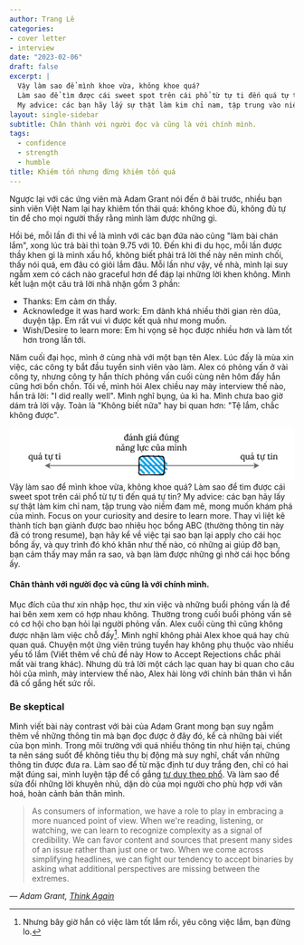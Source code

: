 ```yaml
---
author: Trang Lê
categories:
- cover letter
- interview
date: "2023-02-06"
draft: false 
excerpt: |
  Vậy làm sao để mình khoe vừa, không khoe quá?
  Làm sao để tìm được cái sweet spot trên cái phổ từ tự ti đến quá tự tin?
  My advice: các bạn hãy lấy sự thật làm kim chỉ nam, tập trung vào niềm đam mê, mong muốn khám phá của mình.
layout: single-sidebar
subtitle: Chân thành với người đọc và cũng là với chính mình.
tags:
  - confidence
  - strength
  - humble
title: Khiêm tốn nhưng đừng khiêm tốn quá
---
```


Ngược lại với các ứng viên mà Adam Grant nói đến ở bài trước, nhiều bạn sinh viên Việt Nam lại hay khiêm tốn thái quá: không khoe đủ, không đủ tự tin để cho mọi người thấy rằng mình làm được những gì.

Hồi bé, mỗi lần đi thi về là mình với các bạn đứa nào cũng "làm bài chán lắm", xong lúc trả bài thì toàn 9.75 với 10.
Đến khi đi du học, mỗi lần được thầy khen gì là mình xấu hổ, không biết phải trả lời thế này nên mình chối, thấy nói quá, em đâu có giỏi lắm đâu.
Mỗi lần như vậy, về nhà, mình lại suy ngẫm xem có cách nào graceful hơn để đáp lại những lời khen không.
Mình kết luận một câu trả lời nhã nhặn gồm 3 phần:

-   Thanks: Em cảm ơn thầy.
-   Acknowledge it was hard work: Em dành khá nhiều thời gian rèn dũa, duyện tập. Em rất vui vì được kết quả như mong muốn.
-   Wish/Desire to learn more: Em hi vọng sẽ học được nhiều hơn và làm tốt hơn trong lần tới.

Năm cuối đại học, mình ở cùng nhà với một bạn tên Alex.
Lúc đấy là mùa xin việc, các công ty bắt đầu tuyển sinh viên vào làm.
Alex có phỏng vấn ở vài công ty, nhưng công ty hắn thích phỏng vấn cuối cùng nên hôm đấy hắn cũng hơi bồn chồn.
Tối về, mình hỏi Alex chiều nay mày interview thế nào, hắn trả lời: "I did really well".
Mình nghĩ bụng, ủa kì ha.
Mình chưa bao giờ dám trả lời vậy.
Toàn là "Không biết nữa" hay bi quan hơn: "Tệ lắm, chắc không được".

![](spectrum.png)Vậy làm sao để mình khoe vừa, không khoe quá?
Làm sao để tìm được cái sweet spot trên cái phổ từ tự ti đến quá tự tin?
My advice: các bạn hãy lấy sự thật làm kim chỉ nam, tập trung vào niềm đam mê, mong muốn khám phá của mình.
Focus on your curiosity and desire to learn more.
Thay vì liệt kê thành tích bạn giành được bao nhiêu học bổng ABC (thường thông tin này đã có trong resume), bạn hãy kể về việc tại sao bạn lại apply cho cái học bổng ấy, và quy trình đó khó khăn như thế nào, có những ai giúp đỡ bạn, bạn cảm thấy may mắn ra sao, và bạn làm được những gì nhờ cái học bổng ấy.
 

#### Chân thành với người đọc và cũng là với chính mình.

Mục đích của thư xin nhập học, thư xin việc và những buổi phỏng vấn là để hai bên xem xem có hợp nhau không.
Thường trong cuối buổi phỏng vấn sẽ có cơ hội cho bạn hỏi lại người phỏng vấn.
Alex cuối cùng thì cũng không được nhận làm việc chỗ đấy[^1].
Mình nghĩ không phải Alex khoe quá hay chủ quan quá.
Chuyện một ứng viên trúng tuyển hay không phụ thuộc vào nhiều yếu tố lắm 
(Viết thêm về chủ đề này How to Accept Rejections chắc phải mất vài trang khác).
Nhưng dù trả lời một cách lạc quan hay bi quan cho câu hỏi của mình, mày interview thế nào, Alex hài lòng với chính bản thân vì hắn đã cố gắng hết sức rồi.

[^1]: Nhưng bây giờ hắn có việc làm tốt lắm rồi, yêu công việc lắm, bạn đừng lo.

### Be skeptical

Mình viết bài này contrast với bài của Adam Grant mong bạn suy ngẫm thêm về những thông tin mà bạn đọc được ở đây đó, kể cả những bài viết của bọn mình.
Trong môi trường với quá nhiều thông tin như hiện tại, chúng ta nên sáng suốt để không tiêu thụ bị động mà suy nghĩ, chất vấn những thông tin được đưa ra.
Làm sao để từ mặc định tư duy trắng đen, chỉ có hai mặt đúng sai, mình luyện tập để cố gắng [tư duy theo phổ](https://youtu.be/hae4gBzeBeU).
Và làm sao để sửa đổi những lời khuyên nhủ, dặn dò của mọi người cho phù hợp với văn hoá, hoàn cảnh bản thân mình.

> As consumers of information, we have a role to play in embracing a more nuanced point of view.
> When we're reading, listening, or watching, we can learn to recognize complexity as a signal of credibility.
> We can favor content and sources that present many sides of an issue rather than just one or two.
> When we come across simplifying headlines, we can fight our tendency to accept binaries by asking what additional perspectives are missing between the extremes.

*— Adam Grant, [Think Again](https://www.goodreads.com/book/show/55539565-think-again)*
